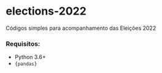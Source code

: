 # elections-2022
Códigos simples para acompanhamento das Eleições 2022

### Requisitos:
* Python 3.6+
* `{pandas}`

